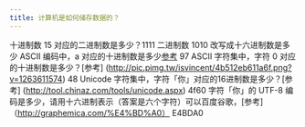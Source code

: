 ```yaml
---
title: 计算机是如何储存数据的？
---
```

十进制数 15 对应的二进制数是多少？1111
二进制数 1010 改写成十六进制数是多少 
ASCII 编码中，a 对应的十进制数是多少[参考](http://pic.pimg.tw/isvincent/4b512eb611a6f.png?v=1263611574) 97
ASCII 字符集中，字符 0 对应的十进制数是多少？[参考] (http://pic.pimg.tw/isvincent/4b512eb611a6f.png?v=1263611574)    48
Unicode 字符集中，字符「你」对应的16进制数是多少？[参考] (http://tool.chinaz.com/tools/unicode.aspx)    4f60
字符「你」的 UTF-8 编码是多少，请用十六进制表示（答案是六个字符）可以百度谷歌，[参考] （http://graphemica.com/%E4%BD%A0）  E4BDA0
